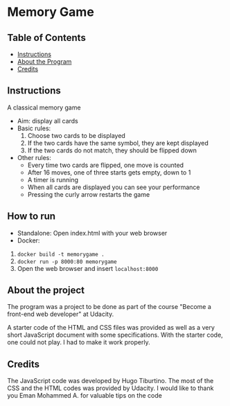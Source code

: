 # Memory Game

## Table of Contents

* [Instructions](#instructions)
* [About the Program](#about_the_program)
* [Credits](#credits)

## Instructions

A classical memory game
* Aim: display all cards
* Basic rules:
  1. Choose two cards to be displayed
  2. If the two cards have the same symbol, they are kept displayed
  3. If the two cards do not match, they should be flipped down
* Other rules:
  * Every time two cards are flipped, one move is counted
  * After 16 moves, one of three starts gets empty, down to 1
  * A timer is running
  * When all cards are displayed you can see your performance
  * Pressing the curly arrow restarts the game

## How to run

* Standalone: Open index.html with your web browser
* Docker: 
1. `docker build -t memorygame .` 
2. `docker run -p 8000:80 memorygame`
3. Open the web browser and insert `localhost:8000`

## About the project
The program was a project to be done as part of the course "Become a front-end web developer" at Udacity.

A starter code of the HTML and CSS files was provided as well as a very short JavaScript document with some specifications. With the starter code, one could not play. I had to make it work properly.

## Credits
The JavaScript code was developed by Hugo Tiburtino.
The most of the CSS and the HTML codes was provided by Udacity.
I would like to thank you Eman Mohammed A. for valuable tips on the code
